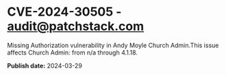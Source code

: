 # CVE-2024-30505 - audit@patchstack.com

Missing Authorization vulnerability in Andy Moyle Church Admin.This issue affects Church Admin: from n/a through 4.1.18.



**Publish date:** 2024-03-29
